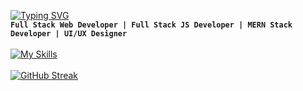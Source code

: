 [![Typing SVG](https://readme-typing-svg.herokuapp.com?font=Fira+Code&weight=500&size=28&pause=1000&color=07B0C8&random=false&width=435&lines=Ilyas+Farkhane)](https://git.io/typing-svg)
<br>
**`Full Stack Web Developer | Full Stack JS Developer | MERN Stack Developer | UI/UX Designer`** 
<br><br>
[![My Skills](https://skillicons.dev/icons?i=react,ts,redux,github,git,html,css,js,tailwind,bootstrap,sass,nodejs,express,figma,mongodb,postman,figma,materialui,visualstudio,vscode,stackoverflow,c,babel,mysql,&perline=12)](https://skillicons.dev)
<br><br>
[![GitHub Streak](https://github-readme-streak-stats.herokuapp.com?user=ilyasfarkhane-1500&theme=react&hide_border=true&card_width=684)](https://git.io/streak-stats)
